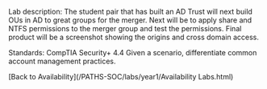Lab description: The student pair that has built an AD Trust will next build OUs in AD to great groups for the merger.  Next will be to apply share and NTFS permissions to the merger group and test the permissions.  Final product will be a screenshot showing the origins and cross domain access.

Standards: CompTIA Security+ 4.4 Given a scenario, differentiate common account management practices.

[Back to Availability](/PATHS-SOC/labs/year1/Availability Labs.html)
